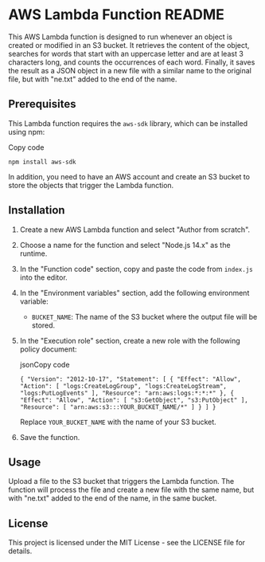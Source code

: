 AWS Lambda Function README
==========================

This AWS Lambda function is designed to run whenever an object is created or modified in an S3 bucket. It retrieves the content of the object, searches for words that start with an uppercase letter and are at least 3 characters long, and counts the occurrences of each word. Finally, it saves the result as a JSON object in a new file with a similar name to the original file, but with "ne.txt" added to the end of the name.

Prerequisites
-------------

This Lambda function requires the `aws-sdk` library, which can be installed using npm:

Copy code

`npm install aws-sdk`

In addition, you need to have an AWS account and create an S3 bucket to store the objects that trigger the Lambda function.

Installation
------------

1.  Create a new AWS Lambda function and select "Author from scratch".

2.  Choose a name for the function and select "Node.js 14.x" as the runtime.

3.  In the "Function code" section, copy and paste the code from `index.js` into the editor.

4.  In the "Environment variables" section, add the following environment variable:

    -   `BUCKET_NAME`: The name of the S3 bucket where the output file will be stored.
5.  In the "Execution role" section, create a new role with the following policy document:

    jsonCopy code

    `{
        "Version": "2012-10-17",
        "Statement": [
            {
                "Effect": "Allow",
                "Action": [
                    "logs:CreateLogGroup",
                    "logs:CreateLogStream",
                    "logs:PutLogEvents"
                ],
                "Resource": "arn:aws:logs:*:*:*"
            },
            {
                "Effect": "Allow",
                "Action": [
                    "s3:GetObject",
                    "s3:PutObject"
                ],
                "Resource": [
                    "arn:aws:s3:::YOUR_BUCKET_NAME/*"
                ]
            }
        ]
    }`

    Replace `YOUR_BUCKET_NAME` with the name of your S3 bucket.

6.  Save the function.

Usage
-----

Upload a file to the S3 bucket that triggers the Lambda function. The function will process the file and create a new file with the same name, but with "ne.txt" added to the end of the name, in the same bucket.

License
-------

This project is licensed under the MIT License - see the LICENSE file for details.
